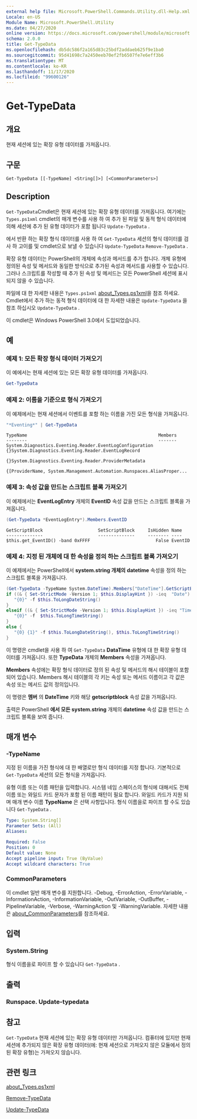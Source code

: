 ```yaml
---
external help file: Microsoft.PowerShell.Commands.Utility.dll-Help.xml
Locale: en-US
Module Name: Microsoft.PowerShell.Utility
ms.date: 04/27/2020
online version: https://docs.microsoft.com/powershell/module/microsoft.powershell.utility/get-typedata?view=powershell-7.2&WT.mc_id=ps-gethelp
schema: 2.0.0
title: Get-TypeData
ms.openlocfilehash: db5dc586f2a165d83c25bdf2addaeb625f9e1ba0
ms.sourcegitcommit: 95d41698c7a2450eeb70ef2fb6507fe7e6eff3b6
ms.translationtype: MT
ms.contentlocale: ko-KR
ms.lasthandoff: 11/17/2020
ms.locfileid: "99600126"
---
```

# Get-TypeData

## 개요
현재 세션에 있는 확장 유형 데이터를 가져옵니다.

## 구문

```
Get-TypeData [[-TypeName] <String[]>] [<CommonParameters>]
```

## Description

`Get-TypeData`Cmdlet은 현재 세션에 있는 확장 유형 데이터를 가져옵니다. 여기에는 `Types.ps1xml` cmdlet의 매개 변수를 사용 하 여 추가 된 파일 및 동적 형식 데이터에 의해 세션에 추가 된 유형 데이터가 포함 됩니다 `Update-TypeData` .

에서 반환 하는 확장 형식 데이터를 사용 하 여 `Get-TypeData` 세션의 형식 데이터를 검사 하 고이를 및 cmdlet으로 보낼 수 있습니다 `Update-TypeData` `Remove-TypeData` .

확장 유형 데이터는 PowerShell의 개체에 속성과 메서드를 추가 합니다. 개체 유형에 정의된 속성 및 메서드와 동일한 방식으로 추가된 속성과 메서드를 사용할 수 있습니다. 그러나 스크립트를 작성할 때 추가 된 속성 및 메서드는 모든 PowerShell 세션에 표시 되지 않을 수 있습니다.

파일에 대 한 자세한 내용은 `Types.ps1xml` [about_Types.ps1xml](../Microsoft.PowerShell.Core/About/about_Types.ps1xml.md)을 참조 하세요. Cmdlet에서 추가 하는 동적 형식 데이터에 대 한 자세한 내용은 `Update-TypeData` 을 참조 하십시오 `Update-TypeData` .

이 cmdlet은 Windows PowerShell 3.0에서 도입되었습니다.

## 예

### 예제 1: 모든 확장 형식 데이터 가져오기

이 예에서는 현재 세션에 있는 모든 확장 유형 데이터를 가져옵니다.

 ```powershell
Get-TypeData
```

### 예제 2: 이름을 기준으로 형식 가져오기

이 예제에서는 현재 세션에서 이벤트를 포함 하는 이름을 가진 모든 형식을 가져옵니다.

 ```powershell
"*Eventing*" | Get-TypeData
```

```Output
TypeName                                                  Members
--------                                                  -------
System.Diagnostics.Eventing.Reader.EventLogConfiguration  {}System.Diagnostics.Eventing.Reader.EventLogRecord
                                                          {}System.Diagnostics.Eventing.Reader.ProviderMetadata
                                                          {[ProviderName, System.Management.Automation.Runspaces.AliasProper...
```

### 예제 3: 속성 값을 만드는 스크립트 블록 가져오기

이 예제에서는 **EventLogEntry** 개체의 **EventID** 속성 값을 만드는 스크립트 블록을 가져옵니다.

 ```powershell
(Get-TypeData *EventLogEntry*).Members.EventID
```

```Output
GetScriptBlock                     SetScriptBlock     IsHidden Name
--------------                     --------------     -------- ----
$this.get_EventID() -band 0xFFFF                         False EventID
```

### 예제 4: 지정 된 개체에 대 한 속성을 정의 하는 스크립트 블록 가져오기

이 예제에서는 PowerShell에서 **system.string 개체의** **datetime** 속성을 정의 하는 스크립트 블록을 가져옵니다.

 ```powershell
(Get-TypeData -TypeName System.DateTime).Members["DateTime"].GetScriptBlock
if ((& { Set-StrictMode -Version 1; $this.DisplayHint }) -ieq  "Date") {
    "{0}" -f $this.ToLongDateString()
}
elseif ((& { Set-StrictMode -Version 1; $this.DisplayHint }) -ieq "Time") {
    "{0}" -f  $this.ToLongTimeString()
}
else {
    "{0} {1}" -f $this.ToLongDateString(), $this.ToLongTimeString()
}
```

이 명령은 cmdlet을 사용 하 여 `Get-TypeData` **DataTime** 유형에 대 한 확장 유형 데이터를 가져옵니다. 또한 **TypeData** 개체의 **Members** 속성을 가져옵니다.

**Members** 속성에는 확장 형식 데이터로 정의 된 속성 및 메서드의 해시 테이블이 포함 되어 있습니다. Members 해시 테이블의 각 키는 속성 또는 메서드 이름이고 각 값은 속성 또는 메서드 값의 정의입니다.

이 명령은 **멤버** 의 **DateTime** 키와 해당 **getscriptblock** 속성 값을 가져옵니다.

출력은 PowerShell **에서 모든 system.string** 개체의 **datetime** 속성 값을 만드는 스크립트 블록을 보여 줍니다.

## 매개 변수

### -TypeName

지정 된 이름을 가진 형식에 대 한 배열로만 형식 데이터를 지정 합니다. 기본적으로 `Get-TypeData` 세션의 모든 형식을 가져옵니다.

유형 이름 또는 이름 패턴을 입력합니다. 시스템 네임 스페이스의 형식에 대해서도 전체 이름 또는 와일드 카드 문자가 포함 된 이름 패턴이 필요 합니다. 와일드 카드가 지원 되며 매개 변수 이름 **TypeName** 은 선택 사항입니다. 형식 이름을로 파이프 할 수도 있습니다 `Get-TypeData` .

```yaml
Type: System.String[]
Parameter Sets: (All)
Aliases:

Required: False
Position: 0
Default value: None
Accept pipeline input: True (ByValue)
Accept wildcard characters: True
```

### CommonParameters

이 cmdlet 일반 매개 변수를 지원합니다. -Debug, -ErrorAction, -ErrorVariable, -InformationAction, -InformationVariable, -OutVariable, -OutBuffer, -PipelineVariable, -Verbose, -WarningAction 및 -WarningVariable. 자세한 내용은 [about_CommonParameters](https://go.microsoft.com/fwlink/?LinkID=113216)를 참조하세요.

## 입력

### System.String

형식 이름을로 파이프 할 수 있습니다 `Get-TypeData` .

## 출력

### Runspace. Update-typedata

## 참고

`Get-TypeData` 현재 세션에 있는 확장 유형 데이터만 가져옵니다. 컴퓨터에 있지만 현재 세션에 추가되지 않은 확장 유형 데이터(에: 현재 세션으로 가져오지 않은 모듈에서 정의된 확장 유형)는 가져오지 않습니다.

## 관련 링크

[about_Types.ps1xml](../Microsoft.PowerShell.Core/About/about_Types.ps1xml.md)

[Remove-TypeData](Remove-TypeData.md)

[Update-TypeData](Update-TypeData.md)

